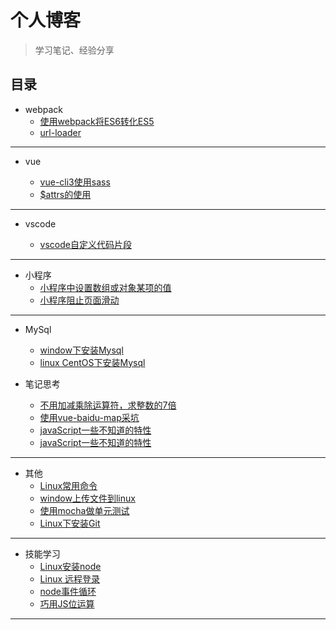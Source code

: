 # 个人博客

> 学习笔记、经验分享

## 目录

* webpack
    - [使用webpack将ES6转化ES5](https://github.com/smallmonsters/Blog/blob/master/201911/2.md)
    - [url-loader](https://github.com/smallmonsters/Blog/blob/master/201911/3.md)

---

* vue

    - [vue-cli3使用sass](https://github.com/smallmonsters/Blog/blob/master/201911/9.md)
    - [$attrs的使用](https://github.com/smallmonsters/Blog/blob/master/201911/10.md)

---

* vscode

   - [vscode自定义代码片段](https://github.com/smallmonsters/Blog/blob/master/201911/11.md)

---

* 小程序
    - [小程序中设置数组或对象某项的值](https://github.com/smallmonsters/Blog/blob/master/201911/4.md)
    - [小程序阻止页面滑动](https://github.com/smallmonsters/Blog/blob/master/201911/5.md)

---

* MySql
    - [window下安装Mysql](https://github.com/smallmonsters/Blog/blob/master/201911/14.md)
    - [linux CentOS下安装Mysql](https://github.com/smallmonsters/Blog/blob/master/201911/17.md)

* 笔记思考
    - [不用加减乘除运算符，求整数的7倍](https://github.com/smallmonsters/Blog/blob/master/201911/8.md)
    - [使用vue-baidu-map采坑](https://github.com/smallmonsters/Blog/blob/master/201911/13.md)
    - [javaScript一些不知道的特性](https://github.com/smallmonsters/Blog/blob/master/201911/16.md)
    - [javaScript一些不知道的特性](https://github.com/smallmonsters/Blog/blob/master/201911/16.md)

---

* 其他
    - [Linux常用命令](https://github.com/smallmonsters/Blog/blob/master/201911/6.md)
    - [window上传文件到linux](https://github.com/smallmonsters/Blog/blob/master/201911/7.md)
    - [使用mocha做单元测试](https://github.com/smallmonsters/Blog/blob/master/201911/1.md)
    - [Linux下安装Git](https://github.com/smallmonsters/Blog/blob/master/201911/18.md)

---

* 技能学习
    - [Linux安装node](https://blog.csdn.net/putao2062/article/details/79647597)
    - [Linux 远程登录](https://www.runoob.com/linux/linux-remote-login.html)
    - [node事件循环](http://www.ruanyifeng.com/blog/2018/02/node-event-loop.html)
    - [巧用JS位运算](https://juejin.im/post/5a9ebc376fb9a028c6753d0e)

----

